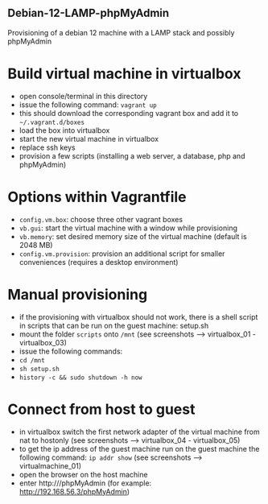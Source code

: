 ## Debian-12-LAMP-phpMyAdmin

Provisioning of a debian 12 machine with a LAMP stack and possibly phpMyAdmin

# Build virtual machine in virtualbox

- open console/terminal in this directory
- issue the following command: `vagrant up`
- this should download the corresponding vagrant box and add it to `~/.vagrant.d/boxes`
- load the box into virtualbox
- start the new virtual machine in virtualbox
- replace ssh keys
- provision a few scripts (installing a web server, a database, php and phpMyAdmin)

# Options within Vagrantfile

- `config.vm.box`: choose three other vagrant boxes
- `vb.gui`: start the virtual machine with a window while provisioning
- `vb.memory`: set desired memory size of the virtual machine (default is 2048 MB)
- `config.vm.provision`: provision an additional script for smaller conveniences (requires a desktop environment)

# Manual provisioning

- if the provisioning with virtualbox should not work, there is a shell script in scripts that can be run on the guest machine: setup.sh
- mount the folder `scripts` onto `/mnt` (see screenshots --> virtualbox_01 - virtualbox_03)
- issue the following commands:
- `cd /mnt`
- `sh setup.sh`
- `history -c && sudo shutdown -h now`

# Connect from host to guest

- in virtualbox switch the first network adapter of the virtual machine from nat to hostonly (see screenshots --> virtualbox_04 - virtualbox_05)
- to get the ip address of the guest machine run on the guest machine the following command: `ip addr show` (see screenshots --> virtualmachine_01)
- open the browser on the host machine
- enter http://<insert guest ip address>/phpMyAdmin (for example: http://192.168.56.3/phpMyAdmin)
